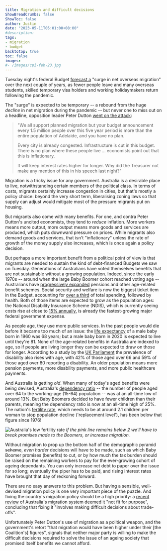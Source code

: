 ```yaml
---
title: Migration and difficult decisions
ShowBreadCrumbs: false
ShowToc: false
author: Justin
date: "2023-05-11T05:01:00+08:00"
#description: 
tags:
- migration
- budget
backtotop: true
toc: false
images:
#- /images/cpi-feb-23.jpg
---
```


Tuesday night's federal Budget [forecast a](https://www.theguardian.com/australia-news/2023/may/10/australias-post-pandemic-surge-in-net-overseas-migration-temporary-federal-budget-predicts) "surge in net overseas migration" over the next couple of years, as fewer people leave and many overseas students, skilled temporary visa holders and working holidaymakers return following the pandemic. 

The "surge" is expected to be temporary -- a rebound from the huge *decline* in net migration during the pandemic -- but never one to miss out on a headline, opposition leader Peter Dutton [went on the attack](https://www.smh.com.au/national/australia-news-live-medicare-gets-24-billion-funding-boost-in-budget-treasurer-delivers-4-2-billion-surplus-20230510-p5d759.html?post=p54tto#p54tto):

> "We all support planned migration but your budget announcement every 1.5 million people over this five year period is more than the entire population of Adelaide, and you have no plan.
> 
> Every city is already congested. Infrastructure is cut in this budget. There is no plan where these people live … economists point out that this is inflationary.
> 
> It will keep interest rates higher for longer. Why did the Treasurer not make any mention of this in his speech last night?"

Migration is a tricky issue for any government. Australia is a desirable place to live, notwithstanding certain members of the political class. In terms of costs, migrants certainly increase congestion in cities, but that's mostly a policy choice: beyond the very short term, liberalising zoning laws so that supply can adjust would mitigate most of the pressure migrants put on housing.

But migrants also come with many benefits. For one, and contra Peter Dutton's uncited economists, they tend to *reduce* inflation. More workers means more output, more output means more goods and services are produced, which puts downward pressure on prices. While migrants also demand goods and services, that isn't "inflationary" unless the rate of growth of the money supply also increases, which is once again a policy decision.

But perhaps a more important benefit from a political point of view is that migrants are needed to sustain the kind of debt-financed Budgets we saw on Tuesday. Generations of Australians have voted themselves benefits that are not sustainable without a growing population. Indeed, since the early 1970s -- around when the large Baby Boomer cohort reached voting age -- Australians have [progressively expanded](https://www.abs.gov.au/ausstats/abs@.nsf/94713ad445ff1425ca25682000192af2/8e72c4526a94aaedca2569de00296978!opendocument) pensions and other age-related benefit schemes. Social security and welfare is now the biggest ticket item in the Budget, accounting for [over a third](https://www.aph.gov.au/About_Parliament/Parliamentary_Departments/Parliamentary_Library/pubs/rp/BudgetReview202021/AustralianGovernmentExpenditure) of total spending, followed by health. Both of those items are expected to grow as the population ages: the National Disability Insurance Scheme (NDIS), which is currently seeing costs rise at close to [15% annually](https://www.abc.net.au/news/2023-04-28/ndis-funding-sustainability-budget-disability-participants/102278498), is already the fastest-growing major federal government expense.

As people age, they use more public services. In the past people would die before it became too much of an issue: the [life expectancy](https://www.aihw.gov.au/reports/life-expectancy-death/deaths-in-australia/contents/life-expectancy) of a male baby born in 1960 was 68 years; but a male baby born in 2020 is expected to live until they're 81. None of the age-related benefits in Australia are indexed to age, so if people are living longer they can be expected to draw on those for longer. According to a study by the [UK Parliament](https://commonslibrary.parliament.uk/research-briefings/cbp-9602/) the prevalence of disability also rises with age, with 42% of those aged over 66 and 59% of those aged over 80 reporting a disability. An older population means more pension payments, more disability payments, and more public healthcare payments.

And Australia is getting *old*. When many of today's aged benefits were being devised, Australia's [dependency ratio](https://data.worldbank.org/indicator/SP.POP.DPND.OL?locations=AU) -- the number of people aged over 64 to the working-age (15-64) population -- was at an all-time low of around 13%. But Baby Boomers decided to have fewer children than their parents, meaning the dependency ratio is now at an all-time high of 25%. The nation's [fertility rate](https://aifs.gov.au/research/facts-and-figures/births-australia-2023), which needs to be at around 2.1 children per woman to stop population decline ('replacement level'), has been below that figure since 1976!

![Australia's low fertility rate](/images/au-fertility-rate-2023.png) *If the pink line remains below 2 we'll have to break promises made to the Boomers, or increase migration.*

Without migration to prop up the bottom half of the demographic pyramid ~~scheme~~, *even harder* decisions will have to be made, such as which Baby Boomer promises (benefits) to cut, or by how much the tax burden should be raised on the remaining workers to pay for the ever-growing cohort of ageing dependants. You can only increase net debt to paper over the issue for so long; eventually the piper has to be paid, and rising interest rates have brought that day of reckoning forward.

There are no easy answers to this problem. But having a sensible, well-devised migration policy is one very important piece of the puzzle. And fixing the country's migration policy should be a high priority: a [recent review](https://www.homeaffairs.gov.au/reports-and-publications/reviews-and-inquiries/departmental-reviews/migration-system-for-australias-future) of Australia's migration system deemed it "not fit for purpose", concluding that fixing it "involves making difficult decisions about trade-offs". 

Unfortunately Peter Dutton's use of migration as a political weapon, and the government's retort "that migration would have been higher under their [the Coalition's] figures", signals that neither major party is willing to make the difficult decisions required to solve the issue of an ageing society that promised itself benefits we cannot afford.
